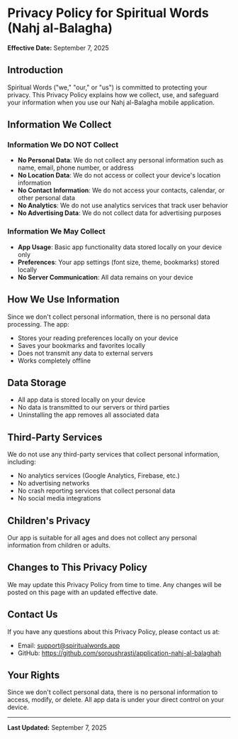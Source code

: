 # Privacy Policy for Spiritual Words (Nahj al-Balagha)

**Effective Date:** September 7, 2025

## Introduction

Spiritual Words ("we," "our," or "us") is committed to protecting your privacy. This Privacy Policy explains how we collect, use, and safeguard your information when you use our Nahj al-Balagha mobile application.

## Information We Collect

### Information We DO NOT Collect
- **No Personal Data**: We do not collect any personal information such as name, email, phone number, or address
- **No Location Data**: We do not access or collect your device's location information
- **No Contact Information**: We do not access your contacts, calendar, or other personal data
- **No Analytics**: We do not use analytics services that track user behavior
- **No Advertising Data**: We do not collect data for advertising purposes

### Information We May Collect
- **App Usage**: Basic app functionality data stored locally on your device only
- **Preferences**: Your app settings (font size, theme, bookmarks) stored locally
- **No Server Communication**: All data remains on your device

## How We Use Information

Since we don't collect personal information, there is no personal data processing. The app:
- Stores your reading preferences locally on your device
- Saves your bookmarks and favorites locally
- Does not transmit any data to external servers
- Works completely offline

## Data Storage

- All app data is stored locally on your device
- No data is transmitted to our servers or third parties
- Uninstalling the app removes all associated data

## Third-Party Services

We do not use any third-party services that collect personal information, including:
- No analytics services (Google Analytics, Firebase, etc.)
- No advertising networks
- No crash reporting services that collect personal data
- No social media integrations

## Children's Privacy

Our app is suitable for all ages and does not collect any personal information from children or adults.

## Changes to This Privacy Policy

We may update this Privacy Policy from time to time. Any changes will be posted on this page with an updated effective date.

## Contact Us

If you have any questions about this Privacy Policy, please contact us at:
- Email: support@spiritualwords.app
- GitHub: https://github.com/soroushrasti/application-nahj-al-balaghah

## Your Rights

Since we don't collect personal data, there is no personal information to access, modify, or delete. All app data is under your direct control on your device.

---

**Last Updated:** September 7, 2025
